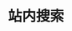 ---
title: "站内搜索"
slug: "search"
layout: "search"
outputs:
    - html
    - json
menu:
    main:
        weight: -60
        pre: search
---